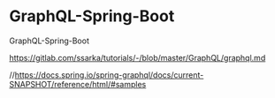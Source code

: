 # GraphQL-Spring-Boot
 GraphQL-Spring-Boot


 https://gitlab.com/ssarka/tutorials/-/blob/master/GraphQL/graphql.md

//https://docs.spring.io/spring-graphql/docs/current-SNAPSHOT/reference/html/#samples
